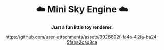 <div align="center">

# ☁️ Mini Sky Engine ☁️
__Just a fun little toy renderer.__

https://github.com/user-attachments/assets/9926802f-fa4a-42fa-ba24-5faba2cad8ca

</div>



